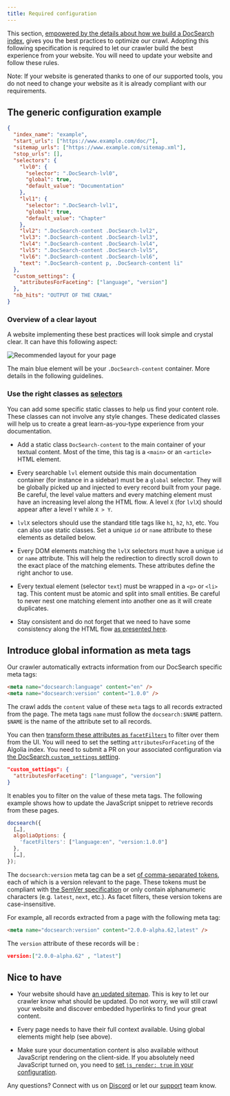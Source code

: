 ```yaml
---
title: Required configuration
---
```


This section, [empowered by the details about how we build a DocSearch index][1], gives you the best practices to optimize our crawl. Adopting this following specification is required to let our crawler build the best experience from your website. You will need to update your website and follow these rules.

Note: If your website is generated thanks to one of our supported tools, you do not need to change your website as it is already compliant with our requirements.

## The generic configuration example

```json
{
  "index_name": "example",
  "start_urls": ["https://www.example.com/doc/"],
  "sitemap_urls": ["https://www.example.com/sitemap.xml"],
  "stop_urls": [],
  "selectors": {
    "lvl0": {
      "selector": ".DocSearch-lvl0",
      "global": true,
      "default_value": "Documentation"
    },
    "lvl1": {
      "selector": ".DocSearch-lvl1",
      "global": true,
      "default_value": "Chapter"
    },
    "lvl2": ".DocSearch-content .DocSearch-lvl2",
    "lvl3": ".DocSearch-content .DocSearch-lvl3",
    "lvl4": ".DocSearch-content .DocSearch-lvl4",
    "lvl5": ".DocSearch-content .DocSearch-lvl5",
    "lvl6": ".DocSearch-content .DocSearch-lvl6",
    "text": ".DocSearch-content p, .DocSearch-content li"
  },
  "custom_settings": {
    "attributesForFaceting": ["language", "version"]
  },
  "nb_hits": "OUTPUT OF THE CRAWL"
}
```

### Overview of a clear layout

A website implementing these best practices will look simple and crystal clear. It can have this following aspect:

<img src="https://docsearch.algolia.com/img/assets/recommended-layout.png" alt="Recommended layout for your page"/>

The main blue element will be your `.DocSearch-content` container. More details in the following guidelines.

### Use the right classes as [selectors][2]

You can add some specific static classes to help us find your content role. These classes can not involve any style changes. These dedicated classes will help us to create a great learn-as-you-type experience from your documentation.

- Add a static class `DocSearch-content` to the main container of your textual content. Most of the time, this tag is a `<main>` or an `<article>` HTML element.

- Every searchable `lvl` element outside this main documentation container (for instance in a sidebar) must be a `global` selector. They will be globally picked up and injected to every record built from your page. Be careful, the level value matters and every matching element must have an increasing level along the HTML flow. A level `X` (for `lvlX`) should appear after a level `Y` while `X > Y`.

- `lvlX` selectors should use the standard title tags like `h1`, `h2`, `h3`, etc. You can also use static classes. Set a unique `id` or `name` attribute to these elements as detailed below.

- Every DOM elements matching the `lvlX` selectors must have a unique `id` or `name` attribute. This will help the redirection to directly scroll down to the exact place of the matching elements. These attributes define the right anchor to use.

- Every textual element (selector `text`) must be wrapped in a `<p>` or `<li>` tag. This content must be atomic and split into small entities. Be careful to never nest one matching element into another one as it will create duplicates.

- Stay consistent and do not forget that we need to have some consistency along the HTML flow [as presented here][1].

## Introduce global information as meta tags

Our crawler automatically extracts information from our DocSearch specific meta tags:

```html
<meta name="docsearch:language" content="en" />
<meta name="docsearch:version" content="1.0.0" />
```

The crawl adds the `content` value of these `meta` tags to all records extracted from the page. The meta tags `name` must follow the `docsearch:$NAME` pattern. `$NAME` is the name of the attribute set to all records.

You can then [transform these attributes as `facetFilters`][3] to filter over them from the UI. You will need to set the setting `attributesForFaceting` of the Algolia index. You need to submit a PR on your associated configuration via [the DocSearch `custom_settings` setting][4].

```json
"custom_settings": {
  "attributesForFaceting": ["language", "version"]
}
```

It enables you to filter on the value of these meta tags. The following example shows how to update the JavaScript snippet to retrieve records from these pages.

```js
docsearch({
  […],
  algoliaOptions: {
    'facetFilters': ["language:en", "version:1.0.0"]
  },
  […],
});
```

The `docsearch:version` meta tag can be a set [of comma-separated tokens][5], each of which is a version relevant to the page. These tokens must be compliant with [the SemVer specification][6] or only contain alphanumeric characters (e.g. `latest`, `next`, etc.). As facet filters, these version tokens are case-insensitive.

For example, all records extracted from a page with the following meta tag:

```html
<meta name="docsearch:version" content="2.0.0-alpha.62,latest" />
```

The `version` attribute of these records will be :

```json
version:["2.0.0-alpha.62" , "latest"]
```

## Nice to have

- Your website should have [an updated sitemap][7]. This is key to let our crawler know what should be updated. Do not worry, we will still crawl your website and discover embedded hyperlinks to find your great content.

- Every page needs to have their full context available. Using global elements might help (see above).

- Make sure your documentation content is also available without JavaScript rendering on the client-side. If you absolutely need JavaScript turned on, you need to [set `js_render: true` in your configuration][8].

Any questions? Connect with us on [Discord][9] or let our [support][10] team know.

[1]: /docs/legacy/how-do-we-build-an-index
[2]: /docs/legacy/config-file#selectors
[3]: https://www.algolia.com/doc/guides/managing-results/refine-results/faceting/
[4]: /docs/legacy/config-file#custom_settings-optional
[5]: https://html.spec.whatwg.org/dev/common-microsyntaxes.html#comma-separated-tokens
[6]: https://semver.org/
[7]: https://www.sitemaps.org/
[8]: /docs/legacy/config-file#js_render-optional
[9]: https://alg.li/discord
[10]: https://support.algolia.com/
